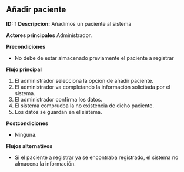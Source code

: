 ## Añadir paciente
**ID:** 1 **Descripcion:** Añadimos un paciente al sistema

**Actores principales** Administrador.

**Precondiciones**
 * No debe de estar almacenado previamente el paciente a registrar
 
**Flujo principal**
  1. El administrador selecciona la opción de añadir paciente.
  2. El administrador va completando la información solicitada por el sistema.
  3. El administrador confirma los datos.
  4. El sistema comprueba la no existencia de dicho paciente.
  4. Los datos se guardan en el sistema.
  
**Postcondiciones**
  * Ninguna.

**Flujos alternativos**
  * Si el paciente a registrar ya se encontraba registrado, el sistema no almacena la información.
